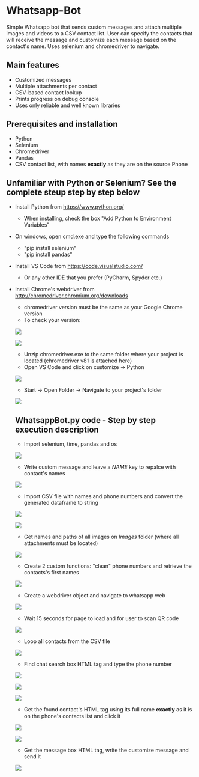 # Whatsapp-Bot
Simple Whatsapp bot that sends custom messages and attach multiple images and videos to a CSV contact list. User can specify the contacts that will receive the message and customize each message based on the contact's name. Uses selenium and chromedriver to navigate.

## Main features
* Customized messages
* Multiple attachments per contact
* CSV-based contact lookup
* Prints progress on debug console 
* Uses only reliable and well known libraries

## Prerequisites and installation
* Python
* Selenium
* Chromedriver
* Pandas
* CSV contact list, with names __exactly__ as they are on the source Phone

## Unfamiliar with Python or Selenium? See the complete steup step by step below
* Install Python from https://www.python.org/
  * When installing, check the box "Add Python to Environment Variables"
* On windows, open cmd.exe and type the following commands
  * "pip install selenium"
  * "pip install pandas"
* Install VS Code from https://code.visualstudio.com/
  * Or any other IDE that you prefer (PyCharm, Spyder etc.)
* Install Chrome's webdriver from http://chromedriver.chromium.org/downloads
  * chromedriver version must be the same as your Google Chrome version
  * To check your version:
  
  ![](Manual/mImages/00.png)
  
  ![](Manual/mImages/01.png)
  
  * Unzip chromedriver.exe to the same folder where your project is located (chromedriver v81 is attached here)
  * Open VS Code and click on customize -> Python
  
  ![](Manual/mImages/02.png)
  
  * Start -> Open Folder -> Navigate to your project's folder
  
  ![](Manual/mImages/03.png)
  
  ## WhatsappBot.py code - Step by step execution description
  * Import selenium, time, pandas and os
  
  ![](Manual/mImages/04.png)
  
  * Write custom message and leave a _NAME_ key to repalce with contact's names
  
  ![](Manual/mImages/05.png)
  
  * Import CSV file with names and phone numbers and convert the generated dataframe to string

  ![](Manual/mImages/25.PNG)
  
  ![](Manual/mImages/06.png)
  
  * Get names and paths of all images on _Images_ folder (where all attachments must be located)
  
  ![](Manual/mImages/07.png)
  
  * Create 2 custom functions: "clean" phone numbers and retrieve the contacts's first names
  
  ![](Manual/mImages/08.png)
  
  * Create a webdriver object and navigate to whatsapp web
  
  ![](Manual/mImages/09.png)
  
  * Wait 15 seconds for page to load and for user to scan QR code
  
  ![](Manual/mImages/10.png)
  
  * Loop all contacts from the CSV file
  
  ![](Manual/mImages/11.png)
  
  * Find chat search box HTML tag and type the phone number
  
  ![](Manual/mImages/12.png)
  
  ![](Manual/mImages/13.png)
  
  ![](Manual/mImages/14.png)
  
  * Get the found contact's HTML tag using its full name __exactly__ as it is on the phone's contacts list and click it
  
  ![](Manual/mImages/15.png)
  
  ![](Manual/mImages/16.png)

  * Get the message box HTML tag, write the customize message and send it
  
  ![](Manual/mImages/17.png)

  
